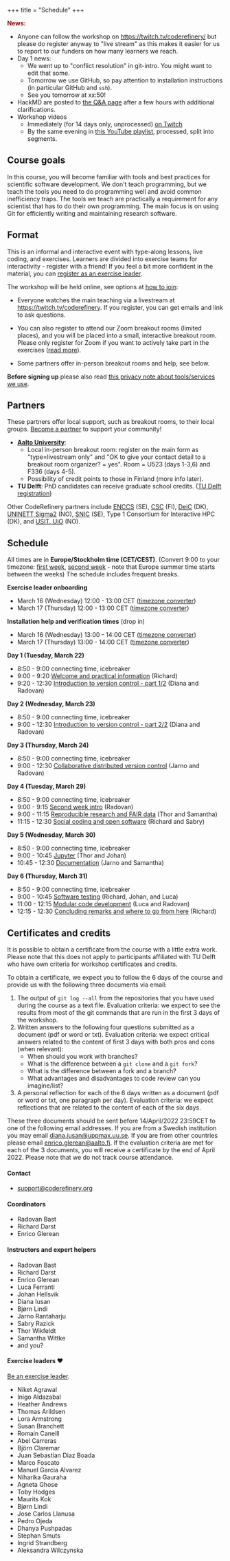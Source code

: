 +++
title = "Schedule"
+++

<div class="alert alert-info">
<span style="color:darkred;font-weight:bold">News:</span>

- Anyone can follow the workshop on https://twitch.tv/coderefinery/ but please do register anyway to "live stream"
  as this makes it easier for us to report to our funders on how many
  learners we reach.
- Day 1 news:
  - We went up to "conflict resolution" in git-intro.  You might want
    to edit that some.
  - Tomorrow we use GitHub, so pay attention to installation
    instructions (in particular GitHub and `ssh`).
  - See you tomorrow at xx:50!
- HackMD are posted to [the Q&A page](questions/) after a few hours
  with additional clarifications.
- Workshop videos
  - Immediately (for 14 days only, unprocessed) [on Twitch](https://www.twitch.tv/coderefinery/videos/)
  - By the same evening in [this YouTube
  playlist](https://www.youtube.com/playlist?list=PLpLblYHCzJABxMUsrXAM4g8i2d9W4oyft),
  processed, split into segments.

</div>

## Course goals

In this course, you will become familiar with tools and best practices
for scientific software development.  We don't teach programming, but we teach the tools you need
to do programming well and avoid common inefficiency traps.
The tools we teach are
practically a requirement for any scientist that has to do their own programming. The main
focus is on using Git for efficiently writing and maintaining research
software.

## Format

This is an informal and interactive event with type-along lessons,
live coding, and exercises. Learners are divided into exercise teams for
interactivity - register with a friend!  If you feel a bit more
confident in the material, you can [register as an exercise
leader](volunteer/).

The workshop will be held online, see options at [how to
join](join/):

* Everyone watches the main teaching via a livestream at
  <https://twitch.tv/coderefinery>.  If you
  register, you can get emails and link to ask questions.

* You can also register to attend our Zoom breakout rooms (limited
  places), and you will be placed into a small, interactive breakout
  room.  Please only register for Zoom if you want to actively take
  part in the exercises ([read more](join/)).

* Some partners offer in-person breakout rooms and help, see below.

**Before signing up** please also read
[this privacy note about tools/services we use](requirements/#privacy-and-tools-online-services).

## Partners

These partners offer local support, such as breakout rooms, to their
local groups.  [Become a
partner](https://coderefinery.org/organization/partners/) to support
your community!

- [**Aalto University**](https://scicomp.aalto.fi/):
  - Local in-person breakout room: register on the main form as
    "type=livestream only" and "OK to give your contact detail to a
    breakout room organizer? = yes".  Room = U523 (days 1-3,6) and
    F336 (days 4-5).
  - Possibility of credit points to those in Finland (more info later).
- **TU Delft**: PhD candidates can receive graduate school credits. ([TU
  Delft registration](https://www.tudelft.nl/library/research-data-management/r/training-evenementen/training-voor-onderzoekers/coderefinery-workshop))

Other CodeRefinery partners include [ENCCS](https://enccs.se/) (SE),
[CSC](https://csc.fi) (FI), [DeiC](https://www.deic.dk/) (DK), [UNINETT
Sigma2](https://www.sigma2.no/) (NO), [SNIC](https://snic.se/) (SE),
Type 1 Consortium for Interactive HPC (DK), and
[USIT, UiO](https://www.usit.uio.no/) (NO).

## Schedule

All times are in **Europe/Stockholm time (CET/CEST)**. (Convert 9:00 to
your timezone: [first
week](https://arewemeetingyet.com/Stockholm/2022-03-22/09:00), [second
week](https://arewemeetingyet.com/Stockholm/2022-03-29/09:00) - note
that Europe summer time starts between the weeks)
The schedule includes frequent breaks.

**Exercise leader onboarding**
- March 16 (Wednesday) 12:00 - 13:00 CET ([timezone converter](https://arewemeetingyet.com/Stockholm/2022-03-16/12:00))
- March 17 (Thursday) 12:00 - 13:00 CET  ([timezone converter](https://arewemeetingyet.com/Stockholm/2022-03-17/12:00))

**Installation help and verification times** (drop in)
- March 16 (Wednesday) 13:00 - 14:00 CET  ([timezone converter](https://arewemeetingyet.com/Stockholm/2022-03-16/13:00))
- March 17 (Thursday) 13:00 - 14:00 CET   ([timezone converter](https://arewemeetingyet.com/Stockholm/2022-03-17/13:00))

**Day 1 (Tuesday, March 22)**
- 8:50 - 9:00 connecting time, icebreaker
- 9:00 - 9:20
  [Welcome and practical information](https://github.com/coderefinery/workshop-intro/blob/master/livestream.md)
  (Richard)
- 9:20 - 12:30
  [Introduction to version control - part 1/2](https://coderefinery.github.io/git-intro/)
  (Diana and Radovan)

**Day 2 (Wednesday, March 23)**
- 8:50 - 9:00 connecting time, icebreaker
- 9:00 - 12:30
  [Introduction to version control - part 2/2](https://coderefinery.github.io/git-intro/)
  (Diana and Radovan)

**Day 3 (Thursday, March 24)**
- 8:50 - 9:00 connecting time, icebreaker
- 9:00 - 12:30
  [Collaborative distributed version control](https://coderefinery.github.io/git-collaborative/)
  (Jarno and Radovan)

**Day 4 (Tuesday, March 29)**
- 8:50 - 9:00 connecting time, icebreaker
- 9:00 - 9:15
  [Second week intro](https://github.com/coderefinery/workshop-intro/blob/master/README.md)
  (Radovan)
- 9:00 - 11:15
  [Reproducible research and FAIR data](https://coderefinery.github.io/reproducible-research/)
  (Thor and Samantha)
- 11:15 - 12:30
  [Social coding and open software](https://coderefinery.github.io/social-coding/)
  (Richard and Sabry)

**Day 5 (Wednesday, March 30)**
- 8:50 - 9:00 connecting time, icebreaker
- 9:00 - 10:45
  [Jupyter](https://coderefinery.github.io/jupyter/)
  (Thor and Johan)
- 10:45 - 12:30
  [Documentation](https://coderefinery.github.io/documentation/)
  (Jarno and Samantha)

**Day 6 (Thursday, March 31)**
- 8:50 - 9:00 connecting time, icebreaker
- 9:00 - 10:45
  [Software testing](https://coderefinery.github.io/testing/)
  (Richard, Johan, and Luca)
- 11:00 - 12:15
  [Modular code development](https://coderefinery.github.io/modular-type-along/)
  (Luca and Radovan)
- 12:15 - 12:30
  [Concluding remarks and where to go from here](https://github.com/coderefinery/workshop-outro/blob/master/README.md)
  (Richard)


## Certificates and credits

It is possible to obtain a certificate from the course with a little extra work. 
Please note that this does not apply to participants affiliated with TU Delft
who have own criteria for workshop certificates and credits.

To obtain a certificate, we expect you to follow the 6 days of the course and provide us with the following three documents via email:

1. The output of `git log --all` from the repositories that you have used during the course as a text file. Evaluation criteria: we expect to see the results from most of the git commands that are run in the first 3 days of the workshop.
2. Written answers to the following four questions submitted as a document (pdf or word or txt). Evaluation criteria: we expect critical answers related to the content of first 3 days with both pros and cons (when relevant):
    - When should you work with branches?
    - What is the difference between a `git clone` and a `git fork`?
    - What is the difference between a fork and a branch?
    - What advantages and disadvantages to code review can you imagine/list?
3. A personal reflection for each of the 6 days written as a document (pdf or word or txt, one paragraph per day). Evaluation criteria: we expect reflections that are related to the content of each of the six days.

These three documents should be sent before 14/April/2022 23:59CET to one of the following email addresses. If you are from a Swedish institution you may email diana.iusan@uppmax.uu.se. If you are from other countries please email enrico.glerean@aalto.fi. If the evaluation criteria are met for each of the 3 documents, you will receive a certificate by the end of April 2022. Please note that we do not track course attendance.


#### Contact

- <support@coderefinery.org>


#### Coordinators

- Radovan Bast
- Richard Darst
- Enrico Glerean


#### Instructors and expert helpers

- Radovan Bast
- Richard Darst
- Enrico Glerean
- Luca Ferranti
- Johan Hellsvik
- Diana Iusan
- Bjørn Lindi
- Jarno Rantaharju
- Sabry Razick
- Thor Wikfeldt
- Samantha Wittke
- and you?


#### Exercise leaders :heart:

[Be an exercise leader](volunteer/).

- Niket Agrawal
- Inigo Aldazabal
- Heather Andrews
- Thomas Arildsen
- Lora Armstrong
- Susan Branchett
- Romain Caneill
- Abel Carreras
- Björn Claremar
- Juan Sebastian Diaz Boada
- Marco Foscato
- Manuel Garcia Alvarez
- Niharika Gauraha
- Agneta Ghose
- Toby Hodges
- Maurits Kok
- Bjørn Lindi
- Jose Carlos Llanusa
- Pedro Ojeda
- Dhanya Pushpadas
- Stephan Smuts
- Ingrid Strandberg
- Aleksandra Wilczynska



